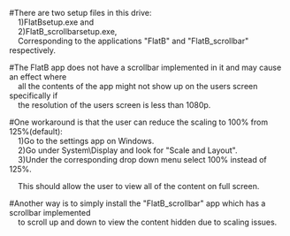 #There are two setup files in this drive:\
    1)FlatBsetup.exe and\
    2)FlatB_scrollbarsetup.exe,\
    Corresponding to the applications "FlatB" and "FlatB_scrollbar" respectively.

#The FlatB app does not have a scrollbar implemented in it and may cause an effect where\
    all the contents of the app might not show up on the users screen specifically if\
    the resolution of the users screen is less than 1080p.

#One workaround is that the user can reduce the scaling to 100% from 125%(default):\
    1)Go to the settings app on Windows.\
    2)Go under System\Display and look for "Scale and Layout".\
    3)Under the corresponding drop down menu select 100% instead of 125%.

    This should allow the user to view all of the content on full screen.

#Another way is to simply install the "FlatB_scrollbar" app which has a scrollbar implemented\
    to scroll up and down to view the content hidden due to scaling issues.